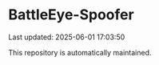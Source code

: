 # BattleEye-Spoofer

Last updated: 2025-06-01 17:03:50

This repository is automatically maintained.
